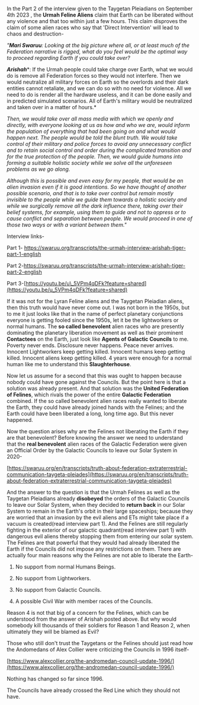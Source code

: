 In the Part 2 of the interview given to the Taygetan Pleiadians on September 4th 2023 , the **Urmah Feline Aliens** claim that Earth can be liberated without any violence and that too within just a few hours. This claim disproves the claim of some alien races who say that 'Direct Intervention' will lead to chaos and destruction-

  


*"****Mari Swaruu****: Looking at the big picture where all, or at least much of the Federation narrative is rigged, what do you feel would be the optimal way to proceed regarding Earth if you could take over?*  
  
***Arishah****: If the Urmah people could take charge over Earth, what we would do is remove all Federation forces so they would not interfere. Then we would neutralize all military forces on Earth so the overlords and their dark entities cannot retaliate, and we can do so with no need for violence. All we need to do is render all the hardware useless, and it can be done easily and in predicted simulated scenarios. All of Earth's military would be neutralized and taken over in a matter of hours.*  
  
*Then, we would take over all mass media with which we openly and directly, with everyone looking at us as how and who we are, would inform the population of everything that had been going on and what would happen next. The people would be told the blunt truth. We would take control of their military and police forces to avoid any unnecessary conflict and to retain social control and order during the complicated transition and for the true protection of the people. Then, we would guide humans into forming a suitable holistic society while we solve all the unforeseen problems as we go along.*  
  
*Although this is possible and even easy for my people, that would be an alien invasion even if it is good intentions. So we have thought of another possible scenario, and that is to take over control but remain mostly invisible to the people while we guide them towards a holistic society and while we surgically remove all the dark influence there, taking over their belief systems, for example, using them to guide and not to oppress or to cause conflict and separation between people. We would proceed in one of those two ways or with a variant between them."*

  
  
Interview links-  
  
Part 1- https://swaruu.org/transcripts/the-urmah-interview-arishah-tiger-part-1-english  
  
Part 2-https://swaruu.org/transcripts/the-urmah-interview-arishah-tiger-part-2-english  
  
Part 3-[https://youtu.be/u\_5VPm4qDFk?feature=shared](https://youtu.be/u_5VPm4qDFk?feature=shared)

  
  
If it was not for the Lyran Feline aliens and the Taygetan Pleiadian aliens, then this truth would have never come out. I was not born in the 1950s, but to me it just looks like that in the name of perfect planetary conjunctions everyone is getting fooled since the 1950s, let it be the lightworkers or normal humans. The **so called benevolent** alien races who are presently dominating the planetary liberation movement as well as their prominent **Contactees** on the Earth, just look like **Agents of Galactic Councils** to me. Poverty never ends. Disclosure never happens. Peace never arrives. Innocent Lightworkers keep getting killed. Innocent humans keep getting killed. Innocent aliens keep getting killed. 4 years were enough for a normal human like me to understand this **Slaughterhouse**.

  
  
Now let us assume for a second that this was ought to happen because nobody could have gone against the Councils. But the point here is that a solution was already present. And that solution was the **United Federation of Felines**, which rivals the power of the entire **Galactic Federation** combined. If the so called benevolent alien races really wanted to liberate the Earth, they could have already joined hands with the Felines; and the Earth could have been liberated a long, long time ago. But this never happened.

  
  
Now the question arises why are the Felines not liberating the Earth if they are that benevolent? Before knowing the answer we need to understand that the **real benevolent** alien races of the Galactic Federation were given an Official Order by the Galactic Councils to leave our Solar System in 2020-  
  
[https://swaruu.org/en/transcripts/truth-about-federation-extraterrestrial-communication-taygeta-pleiades](https://swaruu.org/en/transcripts/truth-about-federation-extraterrestrial-communication-taygeta-pleiades)

  
  
And the answer to the question is that the Urmah Felines as well as the Taygetan Pleiadians already **disobeyed** the orders of the Galactic Councils to leave our Solar System, when they decided to **return back** in our Solar System to remain in the Earth's orbit in their large spaceships; because they are worried that an invasion by the evil aliens and ETs might take place if a vacuum is created(read interview part 1). And the Felines are still regularly fighting in the exterior of our galactic quadrant(read interview part 1) with dangerous evil aliens thereby stopping them from entering our solar system. The Felines are that powerful that they would had already liberated the Earth if the Councils did not impose any restrictions on them. There are actually four main reasons why the Felines are not able to liberate the Earth-

  
  
1) No support from normal Humans Beings.  
  
2) No support from Lightworkers.  
  
3) No support from Galactic Councils.  
  
4) A possible Civil War with member races of the Councils.

  
  
Reason 4 is not that big of a concern for the Felines, which can be understood from the answer of Arishah posted above. But why would somebody kill thousands of their soldiers for Reason 1 and Reason 2, when ultimately they will be blamed as Evil?

  
  
Those who still don't trust the Taygetans or the Felines should just read how the Andomedans of Alex Collier were criticizing the Councils in 1996 itself-  
  
[https://www.alexcollier.org/the-andromedan-council-update-1996/](https://www.alexcollier.org/the-andromedan-council-update-1996/)

  
  
Nothing has changed so far since 1996.

  
  
The Councils have already crossed the Red Line which they should not have.